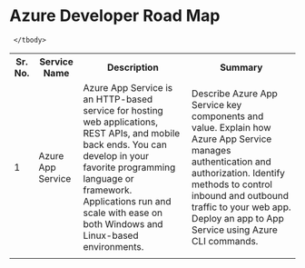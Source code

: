 # Azure Developer Road Map

<table>
  <tbody>
    <tr>
      <th>Sr. No.</th>
      <th>Service Name </th>
      <th>Description </th>
       <th>Summary </th>
    </tr>
    <tr>
      <td>1</td>
      <td>Azure App Service</td>
      <td>Azure App Service is an HTTP-based service for hosting web applications, REST APIs, 
        and mobile back ends. You can develop in your favorite programming language or framework. 
        Applications run and scale with ease on both Windows and Linux-based environments.</td>
      <td>Describe Azure App Service key components and value.
          Explain how Azure App Service manages authentication and authorization.
          Identify methods to control inbound and outbound traffic to your web app.
          Deploy an app to App Service using Azure CLI commands.</td>
    </tr>    
    <tr>
      <td></td>
    </tr>

     </tbody>
</table>
